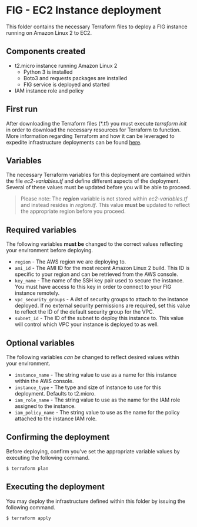 # FIG - EC2 Instance deployment
This folder contains the necessary Terraform files to deploy a FIG instance running on Amazon Linux 2 to EC2. 

## Components created
+ t2.micro instance running Amazon Linux 2 
    + Python 3 is installed
    + Boto3 and requests packages are installed
    + FIG service is deployed and started
+ IAM instance role and policy

## First run
After downloading the Terraform files (*.tf) you must execute _terraform init_ in order to download the necessary resources for Terraform to function. More information regarding Terraform and how it can be leveraged to expedite infrastructure deployments can be found [here](https://learn.hashicorp.com/tutorials/terraform/aws-build?in=terraform/aws-get-started).

## Variables
The necessary Terraform variables for this deployment are contained within the file _ec2-variables.tf_ and define different aspects of the deployment. Several of these values must be updated
before you will be able to proceed.

> Please note: The __*region*__ variable is not stored within _ec2-variables.tf_ and instead resides in _region.tf_. This value __must be__ updated to reflect the appropriate region before you
proceed.

## Required variables
The following variables __must be__ changed to the correct values reflecting your environment before deploying.
+ `region` - The AWS region we are deploying to.
+ `ami_id` - The AMI ID for the most recent Amazon Linux 2 build. This ID is specific to your region and can be retrieved from the AWS console.
+ `key_name` - The name of the SSH key pair used to secure the instance. You must have access to this key in order to connect to your FIG instance remotely.
+ `vpc_security_groups` - A _list_ of security groups to attach to the instance deployed. If no external security permissions are required, set this value
to reflect the ID of the default security group for the VPC.
+ `subnet_id` - The ID of the subnet to deploy this instance to. This value will control which VPC your instance is deployed to as well.

## Optional variables
The following variables _can be_ changed to reflect desired values within your environment.
+ `instance_name` - The string value to use as a name for this instance within the AWS console.
+ `instance_type` - The type and size of instance to use for this deployment. Defaults to t2.micro.
+ `iam_role_name` - The string value to use as the name for the IAM role assigned to the instance.
+ `iam_policy_name` - The string value to use as the name for the policy attached to the instance IAM role.

## Confirming the deployment
Before deploying, confirm you've set the appropriate variable values by executing the following command.
```bash
$ terraform plan
```

## Executing the deployment
You may deploy the infrastructure defined within this folder by issuing the following command.
```bash
$ terraform apply
```

